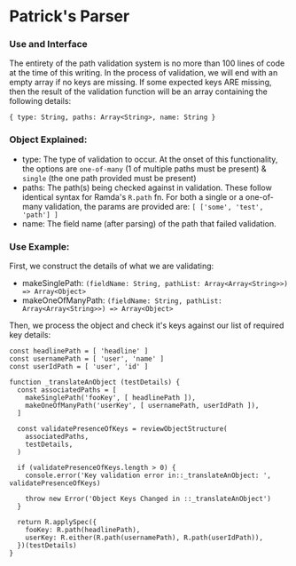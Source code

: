 # Patrick's Parser

### Use and Interface

The entirety of the path validation system is no more than 100 lines of code at the time of this writing. In the process of validation, we will end with an empty array if no keys are missing. If some expected keys ARE missing, then the result of the validation function will be an array containing the following details:

`
{ type: String,
  paths: Array<String>,
  name: String
}
`

### Object Explained:

- type: The type of validation to occur. At the onset of this functionality, the options are `one-of-many` (1 of multiple paths must be present) & `single` (the one path provided must be present)
- paths: The path(s) being checked against in validation. These follow identical syntax for Ramda's `R.path` fn. For both a single or a one-of-many validation, the params are provided are: `[ ['some', 'test', 'path'] ]`
- name: The field name (after parsing) of the path that failed validation.

### Use Example:

First, we construct the details of what we are validating:
- makeSinglePath: `(fieldName: String, pathList: Array<Array<String>>) => Array<Object>`
- makeOneOfManyPath: `(fieldName: String, pathList: Array<Array<String>>) => Array<Object>`

Then, we process the object and check it's keys against our list of required key details:
```
const headlinePath = [ 'headline' ]
const usernamePath = [ 'user', 'name' ]
const userIdPath = [ 'user', 'id' ]

function _translateAnObject (testDetails) {
  const associatedPaths = [
    makeSinglePath('fooKey', [ headlinePath ]),
    makeOneOfManyPath('userKey', [ usernamePath, userIdPath ]),
  ]

  const validatePresenceOfKeys = reviewObjectStructure(
    associatedPaths,
    testDetails,
  )

  if (validatePresenceOfKeys.length > 0) {
    console.error('Key validation error in::_translateAnObject: ', validatePresenceOfKeys)

    throw new Error('Object Keys Changed in ::_translateAnObject')
  }

  return R.applySpec({
    fooKey: R.path(headlinePath),
    userKey: R.either(R.path(usernamePath), R.path(userIdPath)),
  })(testDetails)
}
```